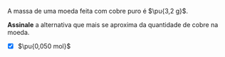 A massa de uma moeda feita com cobre puro é $\pu{3,2 g}$.

**Assinale** a alternativa que mais se aproxima da quantidade de cobre na moeda.

- [x] $\pu{0,050 mol}$
